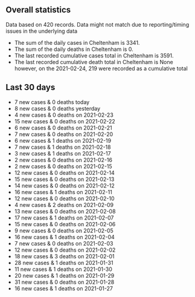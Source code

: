 <!-- summary_marker starts -->
## Overall statistics

 Data based on 420 records. Data might not match due to reporting/timing issues in the underlying data

- The sum of the daily cases in Cheltenham is 3341.
- The sum of the daily deaths in Cheltenham is 0.
- The last recorded cumulative cases total in Cheltenham is 3591.
- The last recorded cumulative death total in Cheltenham is None however, on the 2021-02-24, 219 were recorded as a cumulative total

## Last 30 days

- 7 new cases & 0 deaths today
- 8 new cases & 0 deaths yesterday
- 4 new cases & 0 deaths on 2021-02-23
- 15 new cases & 0 deaths on 2021-02-22
- 6 new cases & 0 deaths on 2021-02-21
- 7 new cases & 0 deaths on 2021-02-20
- 6 new cases & 1 deaths on 2021-02-19
- 7 new cases & 1 deaths on 2021-02-18
- 3 new cases & 1 deaths on 2021-02-17
- 2 new cases & 0 deaths on 2021-02-16
- 2 new cases & 0 deaths on 2021-02-15
- 12 new cases & 0 deaths on 2021-02-14
- 15 new cases & 0 deaths on 2021-02-13
- 14 new cases & 0 deaths on 2021-02-12
- 16 new cases & 1 deaths on 2021-02-11
- 12 new cases & 0 deaths on 2021-02-10
- 4 new cases & 2 deaths on 2021-02-09
- 13 new cases & 0 deaths on 2021-02-08
- 17 new cases & 1 deaths on 2021-02-07
- 15 new cases & 0 deaths on 2021-02-06
- 9 new cases & 0 deaths on 2021-02-05
- 16 new cases & 1 deaths on 2021-02-04
- 7 new cases & 0 deaths on 2021-02-03
- 12 new cases & 0 deaths on 2021-02-02
- 18 new cases & 3 deaths on 2021-02-01
- 28 new cases & 1 deaths on 2021-01-31
- 11 new cases & 1 deaths on 2021-01-30
- 20 new cases & 1 deaths on 2021-01-29
- 31 new cases & 0 deaths on 2021-01-28
- 16 new cases & 1 deaths on 2021-01-27

<!-- summary_marker ends -->
